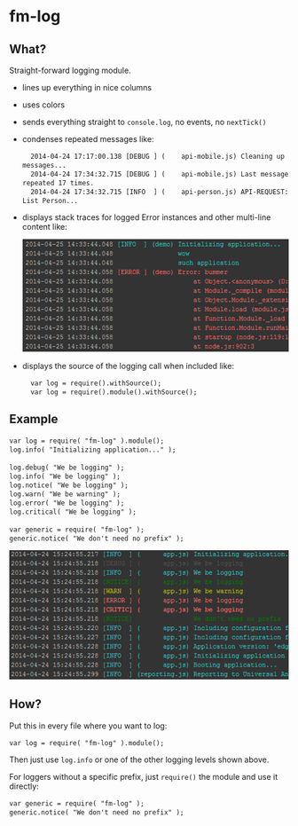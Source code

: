 fm-log
======

What?
-----
Straight-forward logging module.

- lines up everything in nice columns
- uses colors
- sends everything straight to `console.log`, no events, no `nextTick()`
- condenses repeated messages like:

        2014-04-24 17:17:00.138 [DEBUG ] (    api-mobile.js) Cleaning up messages...
        2014-04-24 17:34:32.715 [DEBUG ] (    api-mobile.js) Last message repeated 17 times.
        2014-04-24 17:34:32.715 [INFO  ] (    api-person.js) API-REQUEST: List Person...

- displays stack traces for logged Error instances and other multi-line content like:

	![](img/example2.png) 

- displays the source of the logging call when included like:

		var log = require().withSource();
		var log = require().module().withSource();

Example
-------

	var log = require( "fm-log" ).module();
	log.info( "Initializing application..." );
	  
	log.debug( "We be logging" );
	log.info( "We be logging" );
	log.notice( "We be logging" );
	log.warn( "We be warning" );
	log.error( "We be logging" );
	log.critical( "We be logging" );
	
	var generic = require( "fm-log" );
	generic.notice( "We don't need no prefix" );

![](img/example.png)

How?
----

Put this in every file where you want to log:

    var log = require( "fm-log" ).module();

Then just use `log.info` or one of the other logging levels shown above.

For loggers without a specific prefix, just `require()` the module and use it directly:

	var generic = require( "fm-log" );
	generic.notice( "We don't need no prefix" );